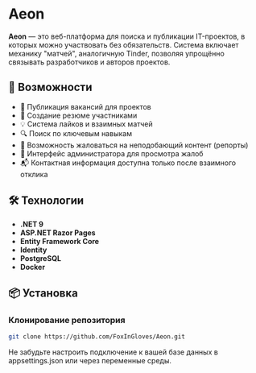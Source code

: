 # Aeon

**Aeon** — это веб-платформа для поиска и публикации IT-проектов, в которых можно участвовать без обязательств. Система включает механику "матчей", аналогичную Tinder, позволяя упрощённо связывать разработчиков и авторов проектов.

## 🚀 Возможности

- 📢 Публикация вакансий для проектов
- 👤 Создание резюме участниками
- 💡 Система лайков и взаимных матчей
- 🔍 Поиск по ключевым навыкам
- 📝 Возможность жаловаться на неподобающий контент (репорты)
- 👑 Интерфейс администратора для просмотра жалоб
- 📬 Контактная информация доступна только после взаимного отклика

## 🛠️ Технологии

- **.NET 9**
- **ASP.NET Razor Pages**
- **Entity Framework Core**
- **Identity**
- **PostgreSQL**
- **Docker**

## 📦 Установка

### Клонирование репозитория

```bash
git clone https://github.com/FoxInGloves/Aeon.git
```
Не забудьте настроить подключение к вашей базе данных в appsettings.json или через переменные среды.
